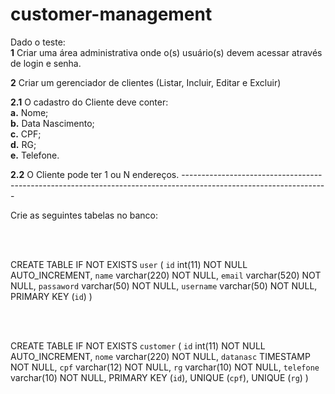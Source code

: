 # customer-management
Dado o teste: <br>
<strong>1</strong> Criar uma área administrativa onde o(s) usuário(s) devem acessar através de login e senha.<br>

<strong>2</strong> Criar um gerenciador de clientes (Listar, Incluir, Editar e Excluir)<br>

  <strong>2.1</strong> O cadastro do Cliente deve conter: <br>
    <strong>a.</strong> Nome; <br>
    <strong>b.</strong> Data Nascimento; <br>
    <strong>c.</strong> CPF; <br>
    <strong>d.</strong> RG; <br>
    <strong>e.</strong> Telefone. <br>
    
  <strong>2.2</strong> O Cliente pode ter 1 ou N endereços.
------------------------------------------------------------------------------------------------------------------<br>

Crie as seguintes tabelas no banco:

<br><br>

CREATE TABLE IF NOT EXISTS `user` (
  `id` int(11) NOT NULL AUTO_INCREMENT,
  `name` varchar(220) NOT NULL,
  `email` varchar(520) NOT NULL,
  `passaword` varchar(50) NOT NULL,
  `username` varchar(50) NOT NULL,
  PRIMARY KEY (`id`)
)

<br><br>

CREATE TABLE IF NOT EXISTS `customer` ( 
  `id` int(11) NOT NULL AUTO_INCREMENT, 
  `nome` varchar(220) NOT NULL, 
  `datanasc` TIMESTAMP NOT NULL, 
  `cpf` varchar(12) NOT NULL, 
  `rg` varchar(10) NOT NULL, 
  `telefone` varchar(10) NOT NULL, 
  PRIMARY KEY (`id`),
  UNIQUE (`cpf`), 
  UNIQUE (`rg`) 
)
